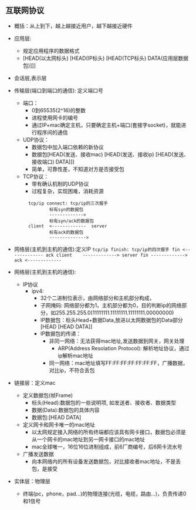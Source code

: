 ## 互联网协议
- 概括：从上到下，越上越接近用户，越下越接近硬件
- 应用层:
    + 规定应用程序的数据格式
    + [HEAD(以太网标头) [HEAD(IP标头) [HEAD(TCP标头) DATA(应用层数据包)]]]
- 会话层,表示层
- 传输层(端口到端口的通信): 定义端口号
    + 端口：
        * 0到65535(2^16)的整数
        * 进程使用网卡的编号
        * 通过IP+mac确定主机，只要确定主机+端口(套接字socket)，就能进行程序间的通信
    + UDP协议：
        * 数据包中加入端口依赖的新协议
        * 数据包[HEAD(发送、接收mac) [HEAD(发送、接收ip) [HEAD(发送、接收端口) DATA]]]
        * 简单，可靠性差，不知道对方是否接受包
    + TCP协议：
        * 带有确认机制的UDP协议
        * 过程复杂，实现困难，消耗资源
        ```
          tcp/ip connect: tcp/ip的三次握手
                  标有syn的数据包
                  ------------->
                  标有syn/ack的数据包
          client  <-------------  server
                  标有ack的数据包
                  -------------->
        ```

- 网络层(主机到主机的通信):定义IP
        ```
          tcp/ip finish: tcp/ip的四次握手
                  fin
                  <-------------
                  ack
        client    -------------> server
                  fin
                  ------------->
                  ack
                  <-------------
        ```

- 网络层(主机到主机的通信):
    + IP协议
        * ipv4:
            - 32个二进制位表示，由网络部分和主机部分构成，
            - 子网掩码: 网络部分都为1，主机部分都为0，目的判断ip的网络部分，如255.255.255.0(11111111.11111111.11111111.00000000)
            - IP数据包：标头Head+数据Data,放进以太网数据包的Data部分[HEAD [HEAD DATA]]
            - IP数据包的传递：
                + 非同一网络：无法获得mac地址,发送数据到网关，网关处理
                    - ARP(Address Resolation Protocol): 解析地址协议，通过ip解析mac地址
                + 同一网络：mac地址填写FF:FF:FF:FF:FF:FF:FF，广播数据，对比ip，不符合丢包

- 链接层：定义mac
    + 定义数据包(帧Frame)
        * 标头(Head):数据包的一些说明项, 如发送者、接收者、数据类型
        * 数据(Data):数据包的具体内容
        * 数据包:[HEAD DATA]
    + 定义网卡和网卡唯一的mac地址
        * 以太网规定接入网络的所有终端都应该具有网卡接口，数据包必须是从一个网卡的mac地址到另一网卡接口的mac地址
        * mac全球唯一，16位16位进制组成，前6厂商编号，后6网卡流水号
    + 广播发送数据
        * 向本网络内的所有设备发送数据包，对比接收者mac地址，不是丢包，是接受

- 实体层：物理层
    + 终端(pc，phone，pad...)的物理连接(光缆，电缆，路由...)，负责传递0和1信号
